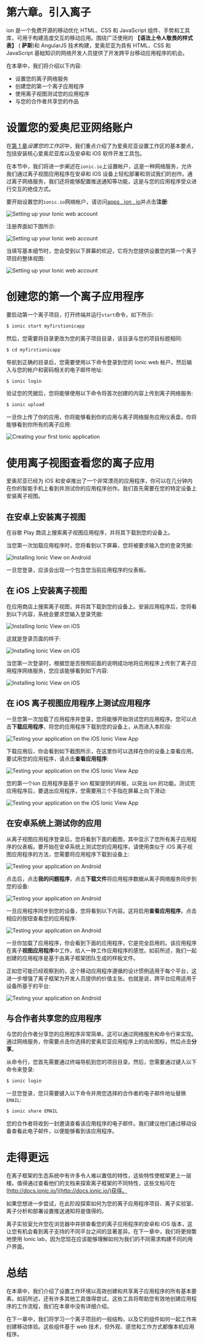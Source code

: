 # 第六章。引入离子

ion 是一个免费开源的移动优化 HTML、CSS 和 JavaScript 组件、手势和工具库，可用于构建高度交互的移动应用。围绕广泛使用的 **【语法上令人敬畏的样式表】** ( **萨斯**)和 AngularJS 技术构建，爱奥尼亚为具有 HTML、CSS 和 JavaScript 基础知识的网络开发人员提供了开发跨平台移动应用程序的机会。

在本章中，我们将介绍以下内容:

*   设置您的离子网络服务
*   创建您的第一个离子应用程序
*   使用离子视图测试您的应用程序
*   与您的合作者共享您的作品

# 设置您的爱奥尼亚网络账户

在[第 1 章](01.html "Chapter 1. Setting Up Your Workspace")*设置您的工作区*中，我们重点介绍了为爱奥尼亚设置工作区的基本要点，包括安装核心爱奥尼亚库以及安卓和 iOS 软件开发工具包。

在本节中，我们将进一步阐述在`ionic.io`上设置帐户，这是一种网络服务，允许我们通过离子视图应用程序在安卓和 iOS 设备上轻松部署和测试我们的创作。通过离子网络服务，我们还将能够配置推送通知等功能，这是与您的应用程序受众进行交互的绝佳方式。

要开始设置您的`ionic.io`网络帐户，请访问[apps . ion . io](http://apps.ionic.io)并点击**注册**:

![Setting up your Ionic web account](img/B04653_06_01.jpg)

注册界面如下图所示:

![Setting up your Ionic web account](img/B04653_06_02.jpg)

当填写基本细节时，您会受到以下屏幕的欢迎，它将为您提供设置您的第一个离子项目的整体视图:

![Setting up your Ionic web account](img/B04653_06_03.jpg)

# 创建您的第一个离子应用程序

要启动第一个离子项目，打开终端并运行`start`命令，如下所示:

```js
$ ionic start myfirstionicapp

```

然后，您需要将目录更改为您的离子项目目录，该目录与您的项目标题相同:

```js
$ cd myfirstionicapp

```

导航到正确的目录后，您需要使用以下命令登录到您的 Ionic web 帐户。然后输入与您的帐户和密码相关的电子邮件地址:

```js
$ ionic login

```

验证您的凭据后，您将能够使用以下命令将首次创建的内容上传到离子网络服务:

```js
$ ionic upload

```

一旦你上传了你的应用，你将能够看到你的应用与离子网络服务应用仪表盘，你将能够看到你所有的离子应用:

![Creating your first Ionic application](img/B04653_06_04.jpg)

# 使用离子视图查看您的离子应用

爱奥尼亚已经为 iOS 和安卓推出了一个非常漂亮的应用程序，你可以在几分钟内在你的智能手机上看到并测试你的应用程序创作。我们首先需要在您的特定设备上安装离子视图。

## 在安卓上安装离子视图

在谷歌 Play 商店上搜索离子视图应用程序，并将其下载到您的设备上。

当您第一次加载应用程序时，您将看到以下屏幕，您将被要求输入您的登录凭据:

![Installing Ionic View on Android](img/B04653_06_05.jpg)

一旦您登录，应该会出现一个包含您当前应用程序的仪表板。

## 在 iOS 上安装离子视图

在应用商店上搜索离子视图，并将其下载到您的设备上。安装应用程序后，您将看到以下内容，系统会要求您输入登录凭据:

![Installing Ionic View on iOS](img/B04653_06_06.jpg)

这就是登录页面的样子:

![Installing Ionic View on iOS](img/B04653_06_07.jpg)

当您第一次登录时，根据您是否按照前面的说明成功地将应用程序上传到了离子应用程序网络服务，您应该能够看到如下内容:

![Installing Ionic View on iOS](img/B04653_06_08.jpg)

## 在 iOS 离子视图应用程序上测试应用程序

一旦您第一次加载了应用程序并登录，您将能够开始测试您的应用程序。您可以点击**下载应用程序**，将您的应用程序下载到您的设备上，从而进入本阶段:

![Testing your application on the iOS Ionic View App](img/B04653_06_09.jpg)

下载应用后，你会看到如下截图所示，在这里你可以选择在你的设备上查看应用。要试用您的应用程序，请点击**查看应用程序**:

![Testing your application on the iOS Ionic View App](img/B04653_06_10.jpg)

您的第一个ion 应用程序是基于 ion 框架提供的样板，以突出 ion 的功能。测试完应用程序后，要退出应用程序，您需要用三个手指在屏幕上向下滑动:

![Testing your application on the iOS Ionic View App](img/B04653_06_11.jpg)

## 在安卓系统上测试你的应用

从离子视图应用程序登录后，您将看到下面的截图，其中显示了您所有离子应用程序的仪表板。要开始在安卓系统上测试您的应用程序，请使用类似于 iOS 离子视图应用程序的方法，您需要将应用程序下载到设备上:

![Testing your application on Android](img/B04653_06_12.jpg)

点击后，点击**我的问题程序**，点击**下载文件**将应用程序数据从离子网络服务同步到您的设备:

![Testing your application on Android](img/B04653_06_13.jpg)

一旦应用程序同步到您的设备，您将看到以下内容。这将启用**查看应用程序**。点击相应的按钮查看您的应用程序:

![Testing your application on Android](img/B04653_06_14.jpg)

一旦你加载了应用程序，你会看到下面的应用程序，它是完全启用的。该应用程序在离子**视图应用程序**中工作，给人一种工作应用程序的感觉。如前所述，我们一起创建的应用程序是基于由离子框架团队生成的样板文件。

正如您可能已经观察到的，这个移动应用程序遵循的设计惯例适用于每个平台，这进一步增强了离子框架为开发人员提供的价值主张。也就是说，跨平台应用适用于设备所基于的平台:

![Testing your application on Android](img/B04653_06_15.jpg)

## 与合作者共享您的应用程序

与您的合作者分享您的应用程序非常简单。这可以通过网络服务和命令行来实现。通过网络服务，你需要点击你选择的爱奥尼亚应用程序上的齿轮图标，然后点击**分享**。

从命令行，您首先需要通过终端导航到您的项目目录。然后，您需要通过键入以下命令来登录:

```js
$ ionic login

```

一旦您登录，您只需要键入以下命令并用您选择的合作者的电子邮件地址替换`EMAIL`:

```js
$ ionic share EMAIL

```

您的合作者将收到一封邀请查看该应用程序的电子邮件。我们建议他们通过移动设备查看此电子邮件，以便能够看到该应用程序。

# 走得更远

在离子框架的生态系统中有许多令人难以置信的特性，这些特性使框架更上一层楼。值得通过查看他们的文档来探索离子框架的不同特性，这些文档可在[http://docs.ionic.io/](http://docs.ionic.io/)获得。

如果您想进一步尝试，在此阶段探索如何为您的离子应用程序项目、离子实验室、离子分析和部署设置推送通知将是值得的。

离子实验室允许您在浏览器中并排查看您的离子应用程序的安卓和 iOS 版本，这让您有机会看到离子支持的不同平台之间的显著差异。在下一章中，我们将更频繁地使用 Ionic lab，因为您现在应该能够理解如何为我们的不同需求构建不同的用户界面。

# 总结

在本章中，我们介绍了设置工作环境以高效创建和共享离子应用程序的所有基本要素。如前所述，还有许多其他工具值得尝试，这些工具将帮助您有效地创建应用程序的工作流程，我们在本章中没有详细介绍。

在下一章中，我们将学习一个离子项目的一般结构，以及它的组件如何一起工作来创建移动体验。这些组件基于 web 技术，但外观、感觉和工作方式都像本机应用程序。